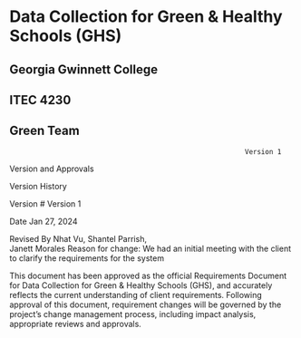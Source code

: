 #                                            Data Collection for Green & Healthy Schools (GHS)

  ##                                                    Georgia Gwinnett College
  ##                                                          ITEC 4230
  ##                                                          Green Team


                                                              Version 1


                                                              

Version and Approvals  

Version History 
 	 
Version # Version 1 

Date Jan 27, 2024 


Revised By Nhat Vu, Shantel Parrish,  
Janett Morales 
Reason for change: We had an initial meeting with the client to clarify the requirements for the system 



 

This document has been approved as the official Requirements Document for Data Collection for Green & Healthy Schools (GHS), and accurately reflects the current understanding of client requirements. Following approval of this document, requirement changes will be governed by the project’s change management process, including impact analysis, appropriate reviews and approvals. 

 


 

 

 

 

 

 

 

 

 

 

 

 

 

 

 

 

 
